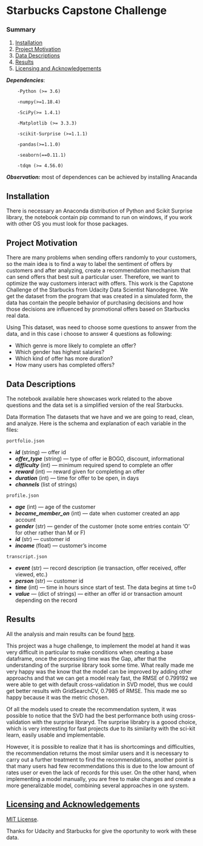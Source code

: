 # Starbucks Capstone Challenge

### Summary

1. [Installation](#installation)
2. [Project Motivation](#motivation)
3. [Data Descriptions](#files)
4. [Results](#results)
5. [Licensing and Acknowledgements](#licensing)

***Dependencies***:

        -Python (>= 3.6)

	    -numpy(>=1.18.4)

        -SciPy(>= 1.4.1)

        -Matplotlib (>= 3.3.3)

        -scikit-Surprise (>=1.1.1)

        -pandas(>=1.1.0)
	
	    -seaborn(==0.11.1)
        
        -tdqm (>= 4.56.0)

 ***Observation:*** most of dependences can be achieved by installing Anacanda 


## Installation <a name="installation"></a>

There is necessary an Anaconda distribution of Python and Scikit Surprise library, the notebook contain pip command to run on windows, if you work with other OS you must look for those packages.

## Project Motivation<a name="motivation"></a>

There are many problems when sending offers randomly to your customers, so the main idea is to find a way to label the sentiment of offers by customers and after analyzing, create a recommendation mechanism that can send offers that best suit a particular user. Therefore, we want to optimize the way customers interact with offers.
This work is the Capstone Challenge of the Starbucks from  Udacity Data Scientist Nanodegree. We get the dataset from the program that was created in a simulated form, the data has contain the people behavior of purchasing decisions and how those decisions are influenced by promotional offers based on Starbucks real data.

Using This dataset, was need to choose some questions to answer from the data, and in this case i choose to answer 4 questions as following:

- Which genre is more likely to complete an offer?
- Which gender has highest salaries?
- Which kind of offer has more duration?
- How many users has completed offers?


## Data Descriptions <a name="files"></a>

The notebook available here showcases work related to the above questions and the data set is a simplified version of the real Starbucks.

Data Iformation
The datasets that we have and we are going to read, clean, and analyze. Here is the schema and explanation of each variable in the files:

`portfolio.json`

- ***id*** (string) — offer id
- ***offer_type*** (string) — type of offer ie BOGO, discount, informational
- ***difficulty*** (int) — minimum required spend to complete an offer
- ***reward*** (int) — reward given for completing an offer
- ***duration*** (int) — time for offer to be open, in days
- ***channels*** (list of strings)

`profile.json`

- ***age*** (int) — age of the customer
- ***became_member_on*** (int) — date when customer created an app account
- ***gender*** (str) — gender of the customer (note some entries contain ‘O’ for other rather than M or F)
- ***id*** (str) — customer id
- ***income*** (float) — customer’s income

`transcript.json`

- ***event*** (str) — record description (ie transaction, offer received, offer viewed, etc.)
- ***person*** (str) — customer id
- ***time*** (int) — time in hours since start of test. The data begins at time t=0
- ***value*** — (dict of strings) — either an offer id or transaction amount depending on the record


## Results<a name="results"></a>

All the analysis and main results can be found [here](https://medium.com/@gutto.rdj/starbucks-recommending-for-your-wishs-3106040ee3f).

This project was a huge challenge, to implement the model at hand it was very difficult in particular to make conditions when creating a base dataframe, once the processing time was the Gap, after that the understanding of the surprise library took some time. What really made me very happy was the know that the model can be improved by adding other approachs and that we can get a model realy fast, the RMSE of 0.799192 we were able to get with default cross-validation in SVD model, thus we could get better results with GridSearchCV, 0.7985 of RMSE. This made me so happy because it was the metric chosen.

Of all the models used to create the recommendation system, it was possible to notice that the SVD had the best performance both using cross-validation with the surprise libraryd. The surprise librabry is a goood choice, which is very interesting for fast projects due to its similarity with the sci-kit learn, easily usable and implementable.

However, it is possible to realize that it has iis shortcomings and difficulties, the recommendation returns the most similar users and it is necessary to carry out a further treatment to find the recommendations, another point is that many users had few recommendations this is due to the low amount of rates user or even the lack of records for this user. On the other hand, when implementing a model manually, you are free to make changes and create a more generalizable model, combining several approaches in one system.

## [Licensing and Acknowledgements](#licensing)<a name="results"></a>
[MIT License](https://github.com/git/git-scm.com/blob/master/MIT-LICENSE.txt).

Thanks for Udacity and Starbucks  for give the oportunity to work with these data.
